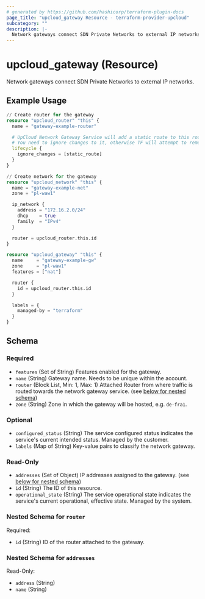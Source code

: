 ```yaml
---
# generated by https://github.com/hashicorp/terraform-plugin-docs
page_title: "upcloud_gateway Resource - terraform-provider-upcloud"
subcategory: ""
description: |-
  Network gateways connect SDN Private Networks to external IP networks.
---
```


# upcloud_gateway (Resource)

Network gateways connect SDN Private Networks to external IP networks.

## Example Usage

```terraform
// Create router for the gateway
resource "upcloud_router" "this" {
  name = "gateway-example-router"

  # UpCloud Network Gateway Service will add a static route to this router to ensure gateway networking is working as intended.
  # You need to ignore changes to it, otherwise TF will attempt to remove the static routes on subsequent applies
  lifecycle {
    ignore_changes = [static_route]
  }
}

// Create network for the gateway
resource "upcloud_network" "this" {
  name = "gateway-example-net"
  zone = "pl-waw1"

  ip_network {
    address = "172.16.2.0/24"
    dhcp    = true
    family  = "IPv4"
  }

  router = upcloud_router.this.id
}

resource "upcloud_gateway" "this" {
  name     = "gateway-example-gw"
  zone     = "pl-waw1"
  features = ["nat"]

  router {
    id = upcloud_router.this.id
  }

  labels = {
    managed-by = "terraform"
  }
}
```

<!-- schema generated by tfplugindocs -->
## Schema

### Required

- `features` (Set of String) Features enabled for the gateway.
- `name` (String) Gateway name. Needs to be unique within the account.
- `router` (Block List, Min: 1, Max: 1) Attached Router from where traffic is routed towards the network gateway service. (see [below for nested schema](#nestedblock--router))
- `zone` (String) Zone in which the gateway will be hosted, e.g. `de-fra1`.

### Optional

- `configured_status` (String) The service configured status indicates the service's current intended status. Managed by the customer.
- `labels` (Map of String) Key-value pairs to classify the network gateway.

### Read-Only

- `addresses` (Set of Object) IP addresses assigned to the gateway. (see [below for nested schema](#nestedatt--addresses))
- `id` (String) The ID of this resource.
- `operational_state` (String) The service operational state indicates the service's current operational, effective state. Managed by the system.

<a id="nestedblock--router"></a>
### Nested Schema for `router`

Required:

- `id` (String) ID of the router attached to the gateway.


<a id="nestedatt--addresses"></a>
### Nested Schema for `addresses`

Read-Only:

- `address` (String)
- `name` (String)


